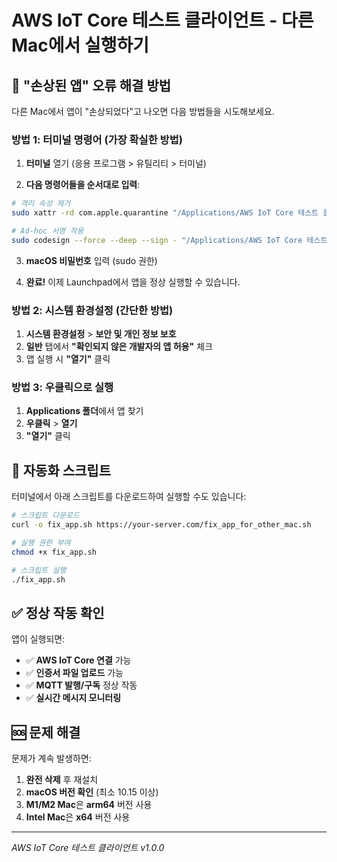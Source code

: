 # AWS IoT Core 테스트 클라이언트 - 다른 Mac에서 실행하기

## 🚨 "손상된 앱" 오류 해결 방법

다른 Mac에서 앱이 "손상되었다"고 나오면 다음 방법들을 시도해보세요.

### 방법 1: 터미널 명령어 (가장 확실한 방법)

1. **터미널** 열기 (응용 프로그램 > 유틸리티 > 터미널)

2. **다음 명령어들을 순서대로 입력**:

```bash
# 격리 속성 제거
sudo xattr -rd com.apple.quarantine "/Applications/AWS IoT Core 테스트 클라이언트.app"

# Ad-hoc 서명 적용
sudo codesign --force --deep --sign - "/Applications/AWS IoT Core 테스트 클라이언트.app"
```

3. **macOS 비밀번호** 입력 (sudo 권한)

4. **완료!** 이제 Launchpad에서 앱을 정상 실행할 수 있습니다.

### 방법 2: 시스템 환경설정 (간단한 방법)

1. **시스템 환경설정** > **보안 및 개인 정보 보호**
2. **일반** 탭에서 **"확인되지 않은 개발자의 앱 허용"** 체크
3. 앱 실행 시 **"열기"** 클릭

### 방법 3: 우클릭으로 실행

1. **Applications 폴더**에서 앱 찾기
2. **우클릭** > **열기**
3. **"열기"** 클릭

## 🔧 자동화 스크립트

터미널에서 아래 스크립트를 다운로드하여 실행할 수도 있습니다:

```bash
# 스크립트 다운로드
curl -o fix_app.sh https://your-server.com/fix_app_for_other_mac.sh

# 실행 권한 부여
chmod +x fix_app.sh

# 스크립트 실행
./fix_app.sh
```

## ✅ 정상 작동 확인

앱이 실행되면:
- ✅ **AWS IoT Core 연결** 가능
- ✅ **인증서 파일 업로드** 가능 
- ✅ **MQTT 발행/구독** 정상 작동
- ✅ **실시간 메시지 모니터링**

## 🆘 문제 해결

문제가 계속 발생하면:
1. **완전 삭제** 후 재설치
2. **macOS 버전 확인** (최소 10.15 이상)
3. **M1/M2 Mac**은 **arm64** 버전 사용
4. **Intel Mac**은 **x64** 버전 사용

---
*AWS IoT Core 테스트 클라이언트 v1.0.0*